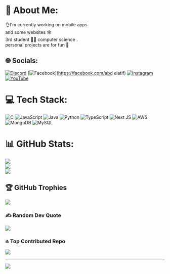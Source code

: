 # 💫 About Me:
👌I'm currently working on mobile apps <br>and some websites 🕸️<br>3rd student 👩‍💻 computer science .<br>personal projects are for fun 🧔


## 🌐 Socials:
[![Discord](https://img.shields.io/badge/Discord-%237289DA.svg?logo=discord&logoColor=white)](https://discord.gg/s.o.adev) [![Facebook](https://img.shields.io/badge/Facebook-%231877F2.svg?logo=Facebook&logoColor=white)](https://facebook.com/abd elatif) [![Instagram](https://img.shields.io/badge/Instagram-%23E4405F.svg?logo=Instagram&logoColor=white)](https://instagram.com/youtcode) [![YouTube](https://img.shields.io/badge/YouTube-%23FF0000.svg?logo=YouTube&logoColor=white)](https://youtube.com/@UCYEE71SCtobp9jeC7ml04Iw) 

# 💻 Tech Stack:
![C](https://img.shields.io/badge/c-%2300599C.svg?style=for-the-badge&logo=c&logoColor=white) ![JavaScript](https://img.shields.io/badge/javascript-%23323330.svg?style=for-the-badge&logo=javascript&logoColor=%23F7DF1E) ![Java](https://img.shields.io/badge/java-%23ED8B00.svg?style=for-the-badge&logo=openjdk&logoColor=white) ![Python](https://img.shields.io/badge/python-3670A0?style=for-the-badge&logo=python&logoColor=ffdd54) ![TypeScript](https://img.shields.io/badge/typescript-%23007ACC.svg?style=for-the-badge&logo=typescript&logoColor=white) ![Next JS](https://img.shields.io/badge/Next-black?style=for-the-badge&logo=next.js&logoColor=white) ![AWS](https://img.shields.io/badge/AWS-%23FF9900.svg?style=for-the-badge&logo=amazon-aws&logoColor=white) ![MongoDB](https://img.shields.io/badge/MongoDB-%234ea94b.svg?style=for-the-badge&logo=mongodb&logoColor=white) ![MySQL](https://img.shields.io/badge/mysql-4479A1.svg?style=for-the-badge&logo=mysql&logoColor=white)
# 📊 GitHub Stats:
![](https://github-readme-stats.vercel.app/api?username=abdeval&theme=dark&hide_border=false&include_all_commits=false&count_private=false)<br/>
![](https://github-readme-streak-stats.herokuapp.com/?user=abdeval&theme=dark&hide_border=false)<br/>
![](https://github-readme-stats.vercel.app/api/top-langs/?username=abdeval&theme=dark&hide_border=false&include_all_commits=false&count_private=false&layout=compact)

## 🏆 GitHub Trophies
![](https://github-profile-trophy.vercel.app/?username=abdeval&theme=radical&no-frame=false&no-bg=true&margin-w=4)

### ✍️ Random Dev Quote
![](https://quotes-github-readme.vercel.app/api?type=horizontal&theme=radical)

### 🔝 Top Contributed Repo
![](https://github-contributor-stats.vercel.app/api?username=abdeval&limit=5&theme=dark&combine_all_yearly_contributions=true)

---
[![](https://visitcount.itsvg.in/api?id=abdeval&icon=3&color=6)](https://visitcount.itsvg.in)

<!-- Proudly created with GPRM ( https://gprm.itsvg.in ) -->
